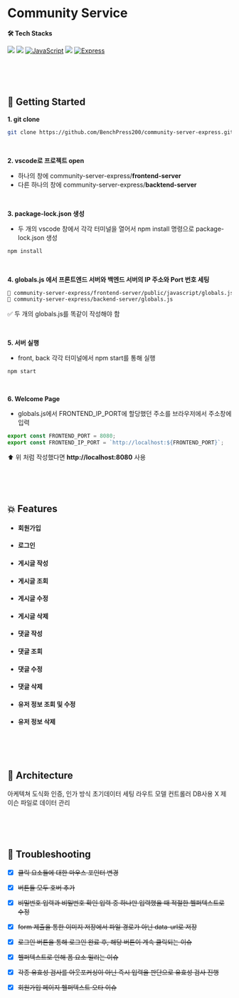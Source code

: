# Community Service




__🛠️ Tech Stacks__

<img src="https://img.shields.io/badge/html5-E34F26?style=plastic&logo=html5&logoColor=white"> <img src="https://img.shields.io/badge/css3-1572B6?style=plastic&logo=css3&logoColor=white"> [![JavaScript](https://img.shields.io/badge/JavaScript-F7DF1E?style=plastic&logo=javascript&logoColor=black)](https://developer.mozilla.org/en-US/docs/Web/JavaScript)
<img src="https://img.shields.io/badge/Node.js-339933?style=plastic&logo=Node.js&logoColor=white"/> [![Express](https://img.shields.io/badge/Express-000000?style=plastic&logo=express&logoColor=white)](https://expressjs.com/)

<br><br><br>

## 🚀 Getting Started

__1. git clone__
```bash
git clone https://github.com/BenchPress200/community-server-express.git
```

<br>

__2. vscode로 프로젝트 open__
- 하나의 창에 community-server-express/__frontend-server__
- 다른 하나의 창에 community-server-express/__backtend-server__


<br>

__3. package-lock.json 생성__

- 두 개의 vscode 창에서 각각 터미널을 열어서 npm install 명령으로 package-lock.json 생성

```bash
npm install
```

<br>

__4. globals.js 에서 프론트엔드 서버와 백엔드 서버의 IP 주소와 Port 번호 세팅__
```bash
📂 community-server-express/frontend-server/public/javascript/globals.js
📂 community-server-express/backend-server/globals.js
```
✅ 두 개의 globals.js를 똑같이 작성해야 함

<br>

__5. 서버 실행__
- front, back 각각 터미널에서 npm start를 통해 실행
```bash
npm start
```

<br>

__6. Welcome Page__
- globals.js에서 FRONTEND_IP_PORT에 할당했던 주소를 브라우저에서 주소창에 입력
```javascript
export const FRONTEND_PORT = 8080;
export const FRONTEND_IP_PORT = `http://localhost:${FRONTEND_PORT}`;
```
⬆️ 위 처럼 작성했다면 __http://localhost:8080__ 사용




<br><br><br>


## 💥 Features

- #### 회원가입

- #### 로그인

- #### 게시글 작성

- #### 게시글 조회

- #### 게시글 수정

- #### 게시글 삭제

- #### 댓글 작성

- #### 댓글 조회

- #### 댓글 수정

- #### 댓글 삭제

- #### 유저 정보 조회 및 수정

- #### 유저 정보 삭제



<br><br><br>

## 🏯 Architecture


아케텍쳐 도식화
인증, 인가 방식
초기데이터 세팅 
라우트 모델 컨트롤러
DB사용 X 제이슨 파일로 데이터 관리













<br><br><br>

##  🎯 Troubleshooting

- [x] ~~클릭 요소들에 대한 마우스 포인터 변경~~
- [x] ~~버튼들 모두 호버 추가~~
- [x] ~~비밀번호 입력과 비밀번호 확인 입력 중 하나만 입력했을 때 적절한 헬퍼텍스트로 수정~~
- [x] ~~form 제출을 통한 이미지 저장에서 파일 경로가 아닌 data-url로 저장~~
- [x] ~~로그인 버튼을 통해 로그인 완료 후, 해당 버튼이 계속 클릭되는 이슈~~
- [x] ~~헬퍼텍스트로 인해 폼 요소 밀리는 이슈~~
- [x] ~~각종 유효성 검사를 아웃포커싱이 아닌 즉시 입력을 판단으로 유효성 검사 진행~~
- [x] ~~회원가입 페이지 헬퍼텍스트 오타 이슈~~



